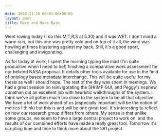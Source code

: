 ```yaml
---

date: 2002-11-20 00:01:00+00:00
layout: post
title: More and More Rain
---
```


Went rowing today (I do this M,T,R,S at 5.30) and it was WET. I don't mind a warm rain, but this one was pretty cold and on top of it all, the wind was howling at times blustering against my back. Still, it's a good sport, challenging and invigorating.

As for today at work, I spent the morning typing like mad (I'm quite productive when I need to be!) finishing a comparative work assessment for our belated NASA proposal. It details other tools available for use in the field of ontology based metadata interchange. This will be quite useful for my thesis as well I should hope.
The rest of the day was spent in meetings. We had a great session on reinvigorating the SHriMP GUI, and Peggy's nephew Jonathan did an excellent job with heuristic walkthroughs of the system. I think we've all gotten much too close to the system to be all that objective. We have a lot of work ahead of us (especially important will be the notion of metrics I think) but this is and will be one great tool. It's interesting to reflect on how our research group differs from others. My sense is that unlike some groups, we seem to have a large central project to work on, and the results of our combined efforts have made a really great tool.
Tomorrow it's scripting time and time to think more about the 581 project.
